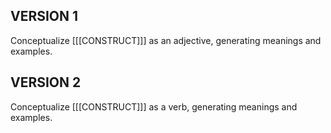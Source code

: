 ## VERSION 1

Conceptualize [[[CONSTRUCT]]] as an adjective, generating meanings and examples.

## VERSION 2

Conceptualize [[[CONSTRUCT]]] as a verb, generating meanings and examples.

